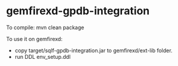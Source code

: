 gemfirexd-gpdb-integration
=========================

To compile: mvn clean package

To use it on gemfirexd:

- copy target/sqlf-gpdb-integration.jar to gemfirexd/ext-lib folder.
- run DDL env_setup.ddl

